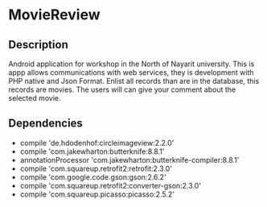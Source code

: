 # MovieReview

## Description 
Android application for workshop in the North of Nayarit university. 
This is appp allows communications with web services, they is development with PHP native and Json Format. 
Enlist all records than are in the database, this records are movies. 
The users will can give your comment about the selected movie. 

## Dependencies 
- compile 'de.hdodenhof:circleimageview:2.2.0'
- compile 'com.jakewharton:butterknife:8.8.1'
- annotationProcessor 'com.jakewharton:butterknife-compiler:8.8.1'
- compile 'com.squareup.retrofit2:retrofit:2.3.0'
- compile 'com.google.code.gson:gson:2.6.2'
- compile 'com.squareup.retrofit2:converter-gson:2.3.0'
- compile 'com.squareup.picasso:picasso:2.5.2'

